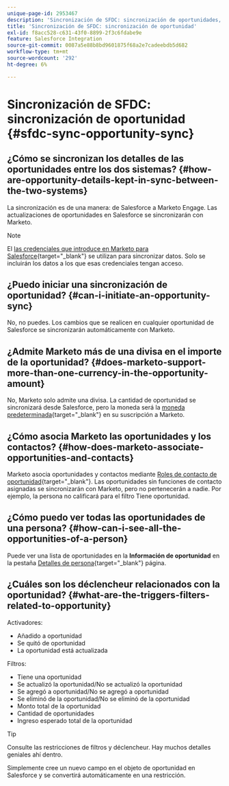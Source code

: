 ```yaml
---
unique-page-id: 2953467
description: 'Sincronización de SFDC: sincronización de oportunidades, documentos de Marketo, documentación del producto'
title: 'Sincronización de SFDC: sincronización de oportunidad'
exl-id: f8acc528-c631-43f0-8899-2f3c6fdabe9e
feature: Salesforce Integration
source-git-commit: 0087a5e88b8bd9601875f68a2e7cadeebdb5d682
workflow-type: tm+mt
source-wordcount: '292'
ht-degree: 6%

---
```


# Sincronización de SFDC: sincronización de oportunidad {#sfdc-sync-opportunity-sync}

## ¿Cómo se sincronizan los detalles de las oportunidades entre los dos sistemas? {#how-are-opportunity-details-kept-in-sync-between-the-two-systems}

La sincronización es de una manera: de Salesforce a Marketo Engage. Las actualizaciones de oportunidades en Salesforce se sincronizarán con Marketo.

>[!NOTE]
>
>El [las credenciales que introduce en Marketo para Salesforce](/help/marketo/product-docs/crm-sync/salesforce-sync/setup/enterprise-unlimited-edition/step-2-of-3-create-a-salesforce-user-for-marketo-enterprise-unlimited.md){target="_blank"} se utilizan para sincronizar datos. Solo se incluirán los datos a los que esas credenciales tengan acceso.

## ¿Puedo iniciar una sincronización de oportunidad? {#can-i-initiate-an-opportunity-sync}

No, no puedes. Los cambios que se realicen en cualquier oportunidad de Salesforce se sincronizarán automáticamente con Marketo.

## ¿Admite Marketo más de una divisa en el importe de la oportunidad? {#does-marketo-support-more-than-one-currency-in-the-opportunity-amount}

No, Marketo solo admite una divisa. La cantidad de oportunidad se sincronizará desde Salesforce, pero la moneda será la [moneda predeterminada](/help/marketo/product-docs/administration/settings/set-default-location-settings-for-a-subscription.md#set-the-default-currency-settings-for-a-subscription){target="_blank"} en su suscripción a Marketo.

## ¿Cómo asocia Marketo las oportunidades y los contactos? {#how-does-marketo-associate-opportunities-and-contacts}

Marketo asocia oportunidades y contactos mediante [Roles de contacto de oportunidad](https://help.salesforce.com/HTViewHelpDoc?id=contactroles.htm){target="_blank"}. Las oportunidades sin funciones de contacto asignadas se sincronizarán con Marketo, pero no pertenecerán a nadie. Por ejemplo, la persona no calificará para el filtro Tiene oportunidad.

## ¿Cómo puedo ver todas las oportunidades de una persona? {#how-can-i-see-all-the-opportunities-of-a-person}

Puede ver una lista de oportunidades en la **Información de oportunidad** en la pestaña [Detalles de persona](/help/marketo/product-docs/core-marketo-concepts/smart-lists-and-static-lists/managing-people-in-smart-lists/using-the-person-detail-page.md){target="_blank"} página.

## ¿Cuáles son los déclencheur relacionados con la oportunidad? {#what-are-the-triggers-filters-related-to-opportunity}

Activadores:

* Añadido a oportunidad
* Se quitó de oportunidad
* La oportunidad está actualizada

Filtros:

* Tiene una oportunidad
* Se actualizó la oportunidad/No se actualizó la oportunidad
* Se agregó a oportunidad/No se agregó a oportunidad
* Se eliminó de la oportunidad/No se eliminó de la oportunidad
* Monto total de la oportunidad
* Cantidad de oportunidades
* Ingreso esperado total de la oportunidad

>[!TIP]
>
>Consulte las restricciones de filtros y déclencheur. Hay muchos detalles geniales ahí dentro.
>
>Simplemente cree un nuevo campo en el objeto de oportunidad en Salesforce y se convertirá automáticamente en una restricción.

